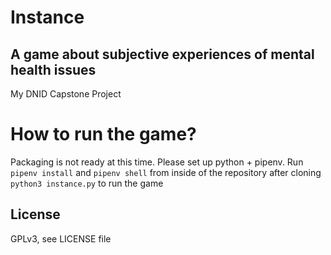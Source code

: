 # Instance
## A game about subjective experiences of mental health issues

My DNID Capstone Project

# How to run the game?

Packaging is not ready at this time.
Please set up python + pipenv. Run `pipenv install` and `pipenv shell` from inside of the repository after cloning
`python3 instance.py` to run the game

## License

GPLv3, see LICENSE file